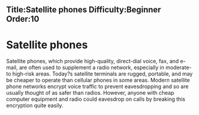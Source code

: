 Title:Satellite phones
Difficulty:Beginner
Order:10
---
# Satellite phones

Satellite phones, which provide high-quality, direct-dial voice, fax, and e-mail, are often used to supplement a radio network, especially in moderate- to high-risk areas. Today?s satellite terminals are rugged, portable, and may be cheaper to operate than cellular phones in some areas. Modern satellite phone networks encrypt voice traffic to prevent eavesdropping and so are usually thought of as safer than radios. However, anyone with cheap computer equipment and radio could eavesdrop on calls by breaking this encryption quite easily.